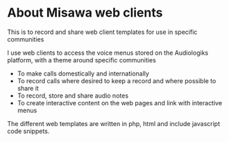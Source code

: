 About Misawa web clients
===
This is to record and share web client templates for use in specific communities

I use web clients to access the voice menus stored on the Audiologiks platform, with a theme around specific communities

* To make calls domestically and internationally
* To record calls where desired to keep a record and where possible to share it
* To record, store and share audio notes
* To create interactive content on the web pages and link with interactive menus

The different web templates are written in php, html and include javascript code snippets.